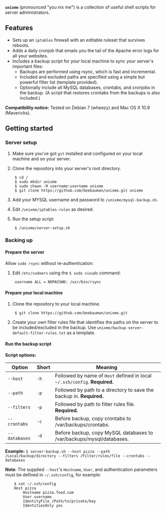 **`unixme`** (pronounced "you nix me") is a collection of useful shell scripts for server administrators.

## Features

* Sets up an `iptables` firewall with an editable ruleset that survives reboots.
* Adds a daily cronjob that emails you the tail of the Apache error logs for all your websites.
* Includes a backup script for your local machine to sync your server's important files:
	* Backups are performed using rsync, which is fast and incremental.
	* Included and excluded paths are specified using a simple but powerful filter list (template provided).
	* Optionally include all MySQL databases, crontabs, and cronjobs in the backup. (A script that restores crontabs from the backups is also included.)

**Compatibility notice:** Tested on Debian 7 (wheezy) and Mac OS X 10.9 (Mavericks).

## Getting started

### Server setup

1. Make sure you've got `git` installed and configured on your local machine and on your server.

1. Clone the repository into your server's root directory.
		
		$ cd /
		$ sudo mkdir unixme
		$ sudo chown -R username:username unixme
		$ git clone https://github.com/beebauman/unixme.git unixme

1. Add your MYSQL username and password to `/unixme/mysql-backup.sh`.

1. Edit `/unixme/iptables-rules` as desired.

1. Run the setup script

		$ /unixme/server-setup.sh

### Backing up

#### Prepare the server

Allow `sudo rsync` without re-authentication:

1. Edit `/etc/sudoers` using the `$ sudo visudo` command:

		username ALL = NOPASSWD: /usr/bin/rsync

#### Prepare your local machine

1. Clone the repository to your local machine.
		
		$ git clone https://github.com/beebauman/unixme.git

1. Create your own filter rules file that identifies the paths on the server to be included/excluded in the backup. Use `unixme/backup-server-default-filter-rules.txt` as a template.

#### Run the backup script

**Script options:**

|Option        | Short| Meaning                                                                    |
|--------------|------|----------------------------------------------------------------------------|
|`--host`      |`-h`  | Followed by name of `Host` defined in local `~/.ssh/config`. **Required.** |
|`--path`      |`-p`  | Followed by path to a directory to save the backup in. **Required.**       |
|`--filters`   |`-p`  | Followed by path to filter rules file. **Required.**                       |
|`--crontabs`  |`-c`  | Before backup, copy crontabs to /var/backups/crontabs.                     |
|`--databases` |`-d`  | Before backup, copy MySQL databases to /var/backups/mysql/databases.       |

**Example:** `$ server-backup.sh --host pizza --path /Local/backup/directory --filters /Filter/rules/file --crontabs --databases`

**Note**: The supplied `--host`'s `Hostname`, `User`, and authentication parameters must be defined in `~/.ssh/config`, for example:

		$ cat ~/.ssh/config
		Host pizza
			Hostname pizza.food.com
			User username
			IdentityFile /Path/to/private/key
  			IdentitiesOnly yes

















